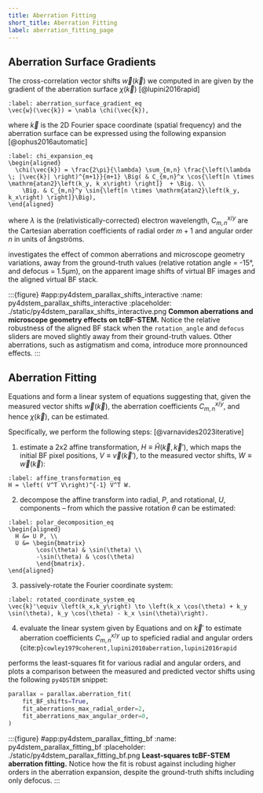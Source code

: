 ```yaml
---
title: Aberration Fitting
short_title: Aberration Fitting
label: aberration_fitting_page
---
```


## Aberration Surface Gradients

The cross-correlation vector shifts $\vec{w}(\vec{k})$ we computed in [](#cross_correlation_page) are given by the gradient of the aberration surface $\chi(\vec{k})$ [@lupini2016rapid]

```{math}
:label: aberration_surface_gradient_eq
\vec{w}(\vec{k}) = \nabla \chi(\vec{k}),
```

where $\vec{k}$ is the 2D Fourier space coordinate (spatial frequency) and the aberration surface can be expressed using the following expansion [@ophus2016automatic]

```{math}
:label: chi_expansion_eq
\begin{aligned}
  \chi(\vec{k}) = \frac{2\pi}{\lambda} \sum_{m,n} \frac{\left(\lambda \; |\vec{k}| \right)^{m+1}}{m+1} \Big( & C_{m,n}^x \cos{\left[n \times \mathrm{atan2}\left(k_y, k_x\right) \right]}  + \Big. \\ 
    \Big. & C_{m,n}^y \sin{\left[n \times \mathrm{atan2}\left(k_y, k_x\right) \right]}\Big),
\end{aligned}
```
where $\lambda$ is the (relativistically-corrected) electron wavelength, $C_{m,n}^{x/y}$ are the Cartesian aberration coefficients of radial order $m+1$ and angular order $n$ in units of ångströms.

[](#py4dstem_parallax_shifts_interactive) investigates the effect of common aberrations and microscope geometry variations, away from the ground-truth values (relative rotation angle = -15°, and defocus = 1.5μm), on the apparent image shifts of virtual BF images and the aligned virtual BF stack.

:::{figure} #app:py4dstem_parallax_shifts_interactive
:name: py4dstem_parallax_shifts_interactive
:placeholder: ./static/py4dstem_parallax_shifts_interactive.png
**Common aberrations and microscope geometry effects on tcBF-STEM.** 
Notice the relative robustness of the aligned BF stack when the `rotation_angle` and `defocus` sliders are moved slightly away from their ground-truth values. 
Other aberrations, such as astigmatism and coma, introduce more pronnounced effects.
:::

## Aberration Fitting

Equations [](#aberration_surface_gradient_eq) and [](#chi_expansion_eq) form a linear system of equations suggesting that, given the measured vector shifts $\vec{w}(\vec{k})$, the aberration coefficients $C_{m,n}^{x/y}$, and hence $\chi(\vec{k})$, can be estimated.

Specifically, we perform the following steps: [@varnavides2023iterative]

1. estimate a 2x2 affine transformation, $H\equiv\hat{H}(\vec{k},\vec{k}')$, which maps the initial BF pixel positions, $V\equiv\vec{v}(\vec{k}')$, to the measured vector shifts, $W\equiv\vec{w}(\vec{k})$:

```{math}
:label: affine_transformation_eq
H = \left( V^T V\right)^{-1} V^T W.
```

2. decompose the affine transform into radial, $P$, and rotational, $U$, components &ndash; from which the passive rotation $\theta$ can be estimated:

```{math}
:label: polar_decomposition_eq
\begin{aligned}
  H &= U P, \\
  U &= \begin{bmatrix}
        \cos(\theta) & \sin(\theta) \\
        -\sin(\theta) & \cos(\theta) 
        \end{bmatrix}.
\end{aligned}
```

3. passively-rotate the Fourier coordinate system:
```{math}
:label: rotated_coordinate_system_eq
\vec{k}'\equiv \left(k_x,k_y\right) \to \left(k_x \cos(\theta) + k_y \sin(\theta), k_y \cos(\theta) - k_x \sin(\theta)\right).
```

4. evaluate the linear system given by Equations [](#aberration_surface_gradient_eq) and [](#chi_expansion_eq) on $\vec{k}'$ to estimate aberration coefficients $C_{m,n}^{x/y}$ up to speficied radial and angular orders {cite:p}`cowley1979coherent,lupini2010aberration,lupini2016rapid`

[](#py4dstem_parallax_fitting_bf) performs the least-squares fit for various radial and angular orders, and plots a comparison between the measured and predicted vector shifts using the following `py4DSTEM` snippet:

```python
parallax = parallax.aberration_fit(
    fit_BF_shifts=True,
    fit_aberrations_max_radial_order=2,
    fit_aberrations_max_angular_order=0,
)
```

:::{figure} #app:py4dstem_parallax_fitting_bf
:name: py4dstem_parallax_fitting_bf
:placeholder: ./static/py4dstem_parallax_fitting_bf.png
**Least-squares tcBF-STEM aberration fitting.** 
Notice how the fit is robust against including higher orders in the aberration expansion, despite the ground-truth shifts including only defocus.
:::

